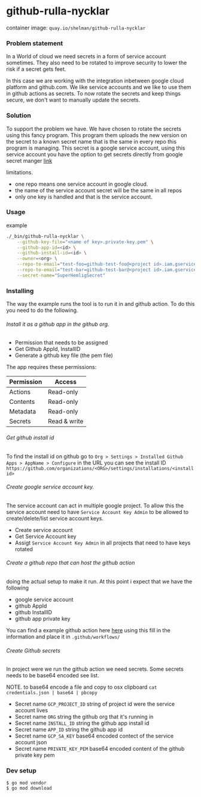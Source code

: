 # github-rulla-nycklar

container image: `quay.io/shelman/github-rulla-nycklar`


### Problem statement
In a World of cloud we need secrets in a form of service account sometimes. They also 
need to be rotated to improve security to lower the risk if a secret gets feet. 

In this case we are working with the integration inbetween google cloud platform 
and github.com. We like service accounts and we like to use them in github actions
as secrets. To now rotate the secrets and keep things secure, we don't want to 
manually update the secrets.

### Solution
To support the problem we have. We have chosen to rotate the secrets using this 
fancy program. This program them uploads the new version on the secret to a 
known secret name that is the same in every repo this program is managing.
This secret is a google service account, using this service account you
have the option to get secrets directly from google secret manger [link](https://github.com/GoogleCloudPlatform/github-actions/tree/master/get-secretmanager-secrets)

limitations. 
* one repo means one service account in google cloud.
* the name of the service account secret will be the same in all repos
* only one key is handled and that is the service account.

### Usage
example
```bash
./_bin/github-rulla-nycklar \
    --github-key-file="<name of key>.private-key.pem" \
    --github-app-id=<id> \
    --github-install-id=<id> \
    --owner=<org> \
    --repo-to-email="test-foo=github-test-foo@<project id>.iam.gserviceaccount.com" \
    --repo-to-email="test-bar=github-test-bar@<project id>.iam.gserviceaccount.com" \
    --secret-name="SuperHemligSecret"
```

### Installing
The way the example runs the tool is to run it in and github action. To do this you need 
to do the following. 

###### Install it as a github app in the github org.
- Permission that needs to be assigned
- Get Github AppId, InstallID
- Generate a github key file (the pem file)

The app requires these permissions:

| Permission | Access |
| ---------- | ------ |
| Actions | Read-only |
| Contents | Read-only |
| Metadata | Read-only |
| Secrets | Read & write |


###### Get github install id
To find the install id on github go to `Org > Settings > Installed Github Apps > AppName > Configure` 
in the URL you can see the install ID `https://github.com/organizations/<ORG>/settings/installations/<install id>`


###### Create google service account key.
The service account can act in multiple google project. To allow this the 
service account need to have `Service Account Key Admin` to be allowed to create/delete/list 
service account keys.

- Create service account 
- Get Service Account key 
- Assigt `Service Account Key Admin` in all projects that need to have keys rotated


###### Create a github repo that can host the github action
doing the actual setup to make it run. At this point i expect that we have the following
- google service account
- github AppId
- github InstallID
- github app private key

You can find a example github action here [here](example/schedule-action.yaml)
using this fill in the information and place it in `.github/workflows/`


###### Create Github secrets
In project were we run the github action we need secrets. Some secrets needs to be
base64 encoded see list. 

NOTE. to base64 encode a file and copy to osx clipboard `cat credentials.json | base64 | pbcopy`

- Secret name `GCP_PROJECT_ID` string of project id were the service account lives
- Secret name `ORG` string the github org that it's running in
- Secret name `INSTALL_ID` string the github app install id 
- Secret name `APP_ID` string the github app id
- Secret name `GCP_SA_KEY` base64 encoded contect of the service account json
- Secret name `PRIVATE_KEY_PEM` base64 encoded content of the github private key pem



### Dev setup
```
$ go mod vendor
$ go mod download
```
